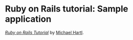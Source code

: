# Ruby on Rails tutorial: Sample application

[*Ruby on Rails Tutorial*](http://railstutorial.jp/)
by [Michael Hartl](http://michaelhartl.com/).
